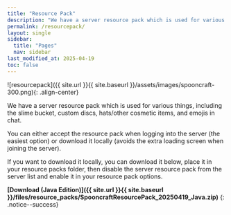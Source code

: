 ```yaml
---
title: "Resource Pack"
description: "We have a server resource pack which is used for various things, including the slime bucket, the spooncraft spoon and emojis in chat."
permalink: /resourcepack/
layout: single
sidebar:
  title: "Pages"
  nav: sidebar
last_modified_at: 2025-04-19
toc: false
---
```


![resourcepack]({{ site.url }}{{ site.baseurl }}/assets/images/spooncraft-300.png){: .align-center}

We have a server resource pack which is used for various things, including the slime bucket, custom discs, hats/other cosmetic items, and emojis in chat.

You can either accept the resource pack when logging into the server (the easiest option) or download it locally (avoids the extra loading screen when joining the server).

If you want to download it locally, you can download it below, place it in your resource packs folder, then disable the server resource pack from the server list and enable it in your resource pack options.


**[Download (Java Edition)]({{ site.url }}{{ site.baseurl }}/files/resource_packs/SpooncraftResourcePack_20250419_Java.zip)**
{: .notice--success}